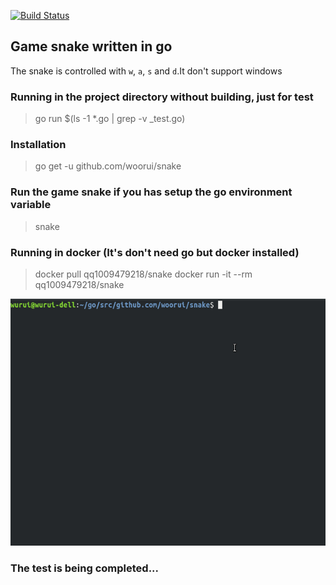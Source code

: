 [![Build Status](https://cloud.drone.io/api/badges/woorui/snake/status.svg)](https://cloud.drone.io/woorui/snake)

## Game snake written in go

The snake is controlled with `w`, `a`, `s` and `d`.It don't support windows

### Running in the project directory without building, just for test
> go run $(ls -1 *.go | grep -v _test.go)

### Installation
> go get -u github.com/woorui/snake

### Run the game snake if you has setup the go environment variable
> snake

### Running in docker (It's don't need go but docker installed)
> docker pull qq1009479218/snake
> docker run -it --rm qq1009479218/snake

![Show the running result](snake.gif)

### The test is being completed...
